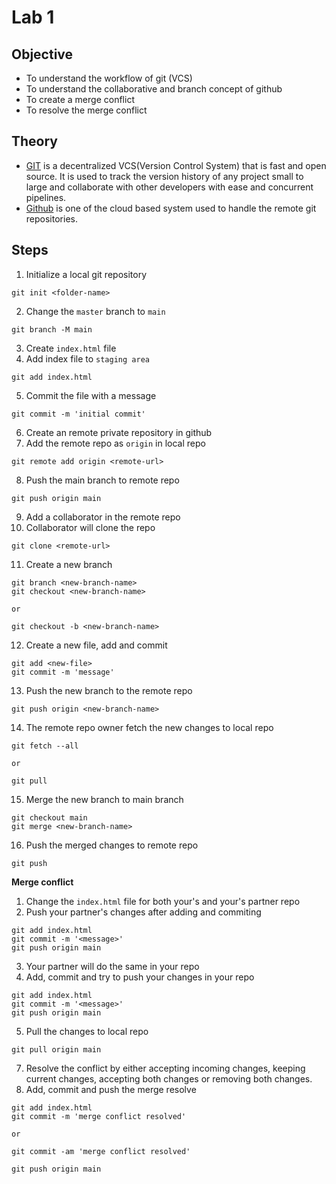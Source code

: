# Lab 1

## Objective

- To understand the workflow of git (VCS)
- To understand the collaborative and branch concept of github
- To create a merge conflict
- To resolve the merge conflict

## Theory

- [GIT](https://git-scm.com) is a decentralized VCS(Version Control System) that is fast and open source. It is used to track the version history of any project small to large and collaborate with other developers with ease and concurrent pipelines.
- [Github](https://github.com) is one of the cloud based system used to handle the remote git repositories.

## Steps

1. Initialize a local git repository
```
git init <folder-name>
```
2. Change the `master` branch to `main`
```
git branch -M main
```
3. Create `index.html` file
4. Add index file to `staging area`
```
git add index.html
```
5. Commit the file with a message
```
git commit -m 'initial commit'
```
6. Create an remote private repository in github
7. Add the remote repo as `origin` in local repo
```
git remote add origin <remote-url>
```
8. Push the main branch to remote repo
```
git push origin main
```
9. Add a collaborator in the remote repo
10. Collaborator will clone the repo
```
git clone <remote-url>
```
11. Create a new branch
```
git branch <new-branch-name>
git checkout <new-branch-name>

or

git checkout -b <new-branch-name>
```
12. Create a new file, add and commit
```
git add <new-file>
git commit -m 'message'
```
13. Push the new branch to the remote repo
```
git push origin <new-branch-name>
```
14. The remote repo owner fetch the new changes to local repo
```
git fetch --all

or

git pull
```
15. Merge the new branch to main branch
```
git checkout main
git merge <new-branch-name>
```
16. Push the merged changes to remote repo
```
git push
```

**Merge conflict**

1. Change the `index.html` file for both your's and your's partner repo
2. Push your partner's changes after adding and commiting
```
git add index.html
git commit -m '<message>'
git push origin main
```
3. Your partner will do the same in your repo
4. Add, commit and try to push your changes in your repo
```
git add index.html
git commit -m '<message>'
git push origin main
```
5. Pull the changes to local repo
```
git pull origin main
```
7. Resolve the conflict by either accepting incoming changes, keeping current changes, accepting both changes or removing both changes.
8. Add, commit and push the merge resolve
```
git add index.html
git commit -m 'merge conflict resolved'

or

git commit -am 'merge conflict resolved'
```

```
git push origin main
```

